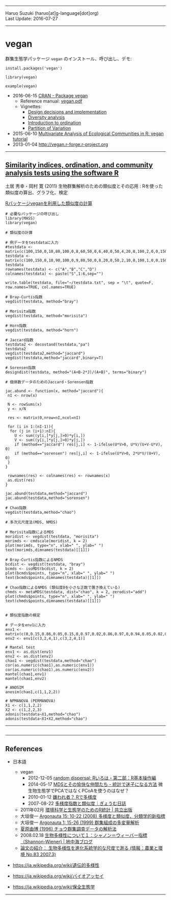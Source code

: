 ----------

Haruo Suzuki (haruo[at]g-language[dot]org)  
Last Update: 2016-07-27  

----------

# vegan

群集生態学パッケージ `vegan` のインストール、呼び出し、デモ:  

    install.packages('vegan')

    library(vegan)

    example(vegan)

- 2016-06-15 [CRAN - Package vegan](https://cran.r-project.org/web/packages/vegan/index.html)
  - Reference manual: [vegan.pdf](https://cran.r-project.org/web/packages/vegan/vegan.pdf)
  - Vignettes:
    - [Design decisions and implementation](https://cran.r-project.org/web/packages/vegan/vignettes/decision-vegan.pdf)
    - [Diversity analysis](https://cran.r-project.org/web/packages/vegan/vignettes/diversity-vegan.pdf)
    - [Introduction to ordination](https://cran.r-project.org/web/packages/vegan/vignettes/intro-vegan.pdf)
    - [Partition of Variation](https://cran.r-project.org/web/packages/vegan/vignettes/partitioning.pdf)
- 2015-06-10 [Multivariate Analysis of Ecological Communities in R: vegan tutorial](http://cc.oulu.fi/~jarioksa/opetus/metodi/vegantutor.pdf)
- 2013-01-04 <http://vegan.r-forge.r-project.org>

----------

## [Similarity indices, ordination, and community analysis tests using the software R](http://ci.nii.ac.jp/naid/110008607838/en)
土居 秀幸・岡村 寛 (2011) 生物群集解析のための類似度とその応用 : Rを使った類似度の算出、グラフ化、検定

[Rパッケージveganを利用した類似度の計算](http://cse.fra.affrc.go.jp/okamura/program/vegan/)

	# 必要なパッケージの呼び出し
	library(MASS)
	library(vegan)

	# 類似度の計算

	# 例データをtestdataに入力
	#testdata <- matrix(c(100,150,0,10,80,100,0,8,60,50,0,6,40,0,50,4,20,0,100,2,0,0,150,0),nrow=4,ncol=6)
    testdata <- matrix(c(100,150,0,10,90,100,0,9,80,50,0,8,20,0,50,2,10,0,100,1,0,0,150,0),nrow=4,ncol=6)
    testdata
	rownames(testdata) <- c("A","B","C","D")
	colnames(testdata) <- paste("S",1:6,sep="")

    write.table(testdata, file="~/testdata.txt", sep = "\t", quote=F, row.names=TRUE, col.names=TRUE)

	# Bray-Curtis指数
	vegdist(testdata, method="bray")

	# Morisita指数
	vegdist(testdata, method="morisita")

	# Horn指数
	vegdist(testdata, method="horn")

	# Jaccard指数
	testdata2 <- decostand(testdata,"pa")
    testdata2
	vegdist(testdata2,method="jaccard")
	vegdist(testdata,method="jaccard",binary=T)

	# Sorensen指数
	designdist(testdata, method="(A+B-2*J)/(A+B)", terms="binary")

	# 個体数データのためのJaccard・Sorensen指数

	jac.abund <- function(x, method="jaccard"){
	 nI <- nrow(x)

	 N <- rowSums(x)
	 y <- x/N

	 res <- matrix(0,nrow=nI,ncol=nI)

	 for (i in 1:(nI-1)){
	  for (j in (i+1):nI){
	    U <- sum((y[i,]*y[j,]>0)*y[i,])
	    V <- sum((y[i,]*y[j,]>0)*y[j,])
	    if (method=="jaccard") res[j,i] <- 1-ifelse(U*V>0, U*V/(U+V-U*V), 0)
	    if (method=="sorensen") res[j,i] <- 1-ifelse(U*V>0, 2*U*V/(U+V), 0)
	 }
	}

	 rownames(res) <- colnames(res) <- rownames(x)
	 as.dist(res)
	}

	jac.abund(testdata,method="jaccard")
	jac.abund(testdata,method="sorensen")

	# Chao指数
	vegdist(testdata,method="chao")

	# 多次元尺度法(MDS, NMDS)

	# Morisita指数によるMDS
	moridist <- vegdist(testdata, "morisita")
	morimds <- cmdscale(moridist, k = 2)
	plot(morimds, type="n", xlab=" ", ylab=" ")
	text(morimds,dimnames(testdata)[[1]])

	# Bray-Curtis指数によるNMDS
	bcdist <- vegdist(testdata, "bray")
	bcmds <- isoMDS(bcdist, k = 2) 
	plot(bcmds$points, type="n", xlab=" ", ylab=" ")
	text(bcmds$points,dimnames(testdata)[[1]])

	# Chao指数によるNMDS (類似度0を小さな正数で置き換えている)
	chmds <- metaMDS(testdata, dist="chao", k = 2, zerodist="add") 
	plot(chmds$points, type="n", xlab=" ", ylab=" ") 
	text(chmds$points,dimnames(testdata)[[1]])


	# 類似度指数の検定

	# データをenv1に入力
	env1 <- matrix(c(0,0.15,0.86,0.05,0.15,0,0.97,0.02,0.86,0.97,0,0.94,0.05,0.02,0.94,0),nrow=4,ncol=4) 
	env2 <- env1[c(3,2,4,1),c(3,2,4,1)]

	# Mantel test
	env1 <- as.dist(env1)
	env2 <- as.dist(env2)
	chao1 <- vegdist(testdata,method="chao")
	cor(as.numeric(chao1),as.numeric(env1))
	cor(as.numeric(chao1),as.numeric(env2))
	mantel(chao1,env1)
	mantel(chao1,env2)

	# ANOSIM
	anosim(chao1,c(1,1,2,2))

	# NPMANOVA (PERMANOVA)
	X1 <- c(1,1,2,2)
	X2 <- c(1,2,2,3)
	adonis(testdata~X1,method="chao")
	adonis(testdata~X1+X2,method="chao")


----------

## 


----------


## References

- 日本語
  - vegan
    - 2012-12-05 [random dispersal: Rいろは・第二部：R基本操作編](http://nhkuma.blogspot.jp/2012/12/rr.html)
    - 2014-05-17 [MDSとその愉快な仲間たち - 統計で迷子になる方法](http://d.hatena.ne.jp/fronori/20140517) 微生物生態学でPCAではなくPCoAを使うのはなぜ？ 
    - 2010-01-12 [嫌われ者？ Rで多様度](http://sususuuu.blog83.fc2.com/blog-entry-127.html)
    - 2007-08-22 [多様度指数と類似度｜ぎょうむ日誌](http://ameblo.jp/green-mercenary/entry-10044262910.html)
  - 2011年02月 [環境科学と生態学のためのR統計 | 共立出版](http://www.kyoritsu-pub.co.jp/bookdetail/9784320057128)
  - 大垣俊一 [Argonauta 15: 10-22 (2008) 多様度と類似度、分類学的新指標](http://www.mus-nh.city.osaka.jp/iso/argo/nl15/nl15-10-22.pdf)
  - 大垣俊一 [Argonauta 1: 15-26 (1999) 群集組成の多変量解析](http://www.mus-nh.city.osaka.jp/iso/argo/nl01/nl01-15-26.html)
  - [夏原由博 (1996) チョウ群集調査データの解析法](http://www.info.human.nagoya-u.ac.jp/~natu/epub/cho.PDF )
  - 2008.02.18 [生物多様性について１：シャノン＝ウィーバー指標（Shannon-Wiener) | 地中海ブログ](http://blog.archiphoto.info/?eid=569433 )
  - [論文の紹介： 生物多様性を進化系統学的な尺度で測る (情報：農業と環境 No.83 2007.3)](http://www.niaes.affrc.go.jp/magazine/083/mgzn08304.html)

- https://ja.wikipedia.org/wiki/遺伝的多様性
- https://ja.wikipedia.org/wiki/バイオアッセイ
- https://ja.wikipedia.org/wiki/保全生態学


----------
